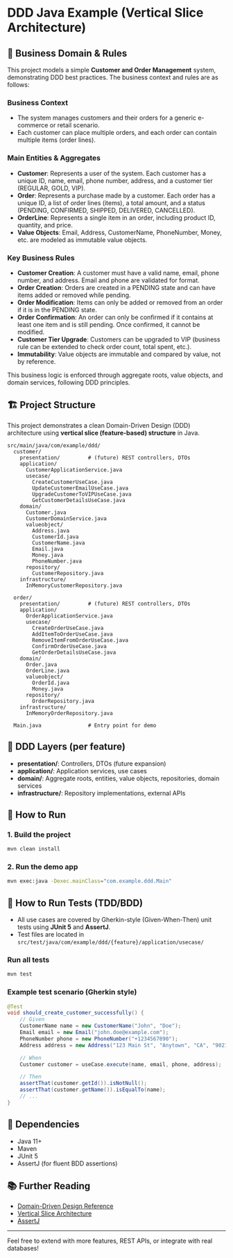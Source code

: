 # DDD Java Example (Vertical Slice Architecture)

## 💼 Business Domain & Rules

This project models a simple **Customer and Order Management** system, demonstrating DDD best practices. The business context and rules are as follows:

### Business Context
- The system manages customers and their orders for a generic e-commerce or retail scenario.
- Each customer can place multiple orders, and each order can contain multiple items (order lines).

### Main Entities & Aggregates
- **Customer**: Represents a user of the system. Each customer has a unique ID, name, email, phone number, address, and a customer tier (REGULAR, GOLD, VIP).
- **Order**: Represents a purchase made by a customer. Each order has a unique ID, a list of order lines (items), a total amount, and a status (PENDING, CONFIRMED, SHIPPED, DELIVERED, CANCELLED).
- **OrderLine**: Represents a single item in an order, including product ID, quantity, and price.
- **Value Objects**: Email, Address, CustomerName, PhoneNumber, Money, etc. are modeled as immutable value objects.

### Key Business Rules
- **Customer Creation**: A customer must have a valid name, email, phone number, and address. Email and phone are validated for format.
- **Order Creation**: Orders are created in a PENDING state and can have items added or removed while pending.
- **Order Modification**: Items can only be added or removed from an order if it is in the PENDING state.
- **Order Confirmation**: An order can only be confirmed if it contains at least one item and is still pending. Once confirmed, it cannot be modified.
- **Customer Tier Upgrade**: Customers can be upgraded to VIP (business rule can be extended to check order count, total spent, etc.).
- **Immutability**: Value objects are immutable and compared by value, not by reference.

This business logic is enforced through aggregate roots, value objects, and domain services, following DDD principles.

## 🏗️ Project Structure

This project demonstrates a clean Domain-Driven Design (DDD) architecture using **vertical slice (feature-based) structure** in Java.

```
src/main/java/com/example/ddd/
  customer/
    presentation/         # (future) REST controllers, DTOs
    application/
      CustomerApplicationService.java
      usecase/
        CreateCustomerUseCase.java
        UpdateCustomerEmailUseCase.java
        UpgradeCustomerToVIPUseCase.java
        GetCustomerDetailsUseCase.java
    domain/
      Customer.java
      CustomerDomainService.java
      valueobject/
        Address.java
        CustomerId.java
        CustomerName.java
        Email.java
        Money.java
        PhoneNumber.java
      repository/
        CustomerRepository.java
    infrastructure/
      InMemoryCustomerRepository.java

  order/
    presentation/         # (future) REST controllers, DTOs
    application/
      OrderApplicationService.java
      usecase/
        CreateOrderUseCase.java
        AddItemToOrderUseCase.java
        RemoveItemFromOrderUseCase.java
        ConfirmOrderUseCase.java
        GetOrderDetailsUseCase.java
    domain/
      Order.java
      OrderLine.java
      valueobject/
        OrderId.java
        Money.java
      repository/
        OrderRepository.java
    infrastructure/
      InMemoryOrderRepository.java

  Main.java               # Entry point for demo
```

## 🧠 DDD Layers (per feature)
- **presentation/**: Controllers, DTOs (future expansion)
- **application/**: Application services, use cases
- **domain/**: Aggregate roots, entities, value objects, repositories, domain services
- **infrastructure/**: Repository implementations, external APIs

## 🚦 How to Run

### 1. Build the project
```sh
mvn clean install
```

### 2. Run the demo app
```sh
mvn exec:java -Dexec.mainClass="com.example.ddd.Main"
```

## 🧪 How to Run Tests (TDD/BDD)

- All use cases are covered by Gherkin-style (Given-When-Then) unit tests using **JUnit 5** and **AssertJ**.
- Test files are located in `src/test/java/com/example/ddd/{feature}/application/usecase/`

### Run all tests
```sh
mvn test
```

### Example test scenario (Gherkin style)
```java
@Test
void should_create_customer_successfully() {
    // Given
    CustomerName name = new CustomerName("John", "Doe");
    Email email = new Email("john.doe@example.com");
    PhoneNumber phone = new PhoneNumber("+1234567890");
    Address address = new Address("123 Main St", "Anytown", "CA", "90210", "USA");

    // When
    Customer customer = useCase.execute(name, email, phone, address);

    // Then
    assertThat(customer.getId()).isNotNull();
    assertThat(customer.getName()).isEqualTo(name);
    // ...
}
```

## 🧩 Dependencies
- Java 11+
- Maven
- JUnit 5
- AssertJ (for fluent BDD assertions)

## 📚 Further Reading
- [Domain-Driven Design Reference](https://domainlanguage.com/ddd/reference/)
- [Vertical Slice Architecture](https://jimmybogard.com/vertical-slice-architecture/)
- [AssertJ](https://assertj.github.io/doc/)

---

Feel free to extend with more features, REST APIs, or integrate with real databases!
